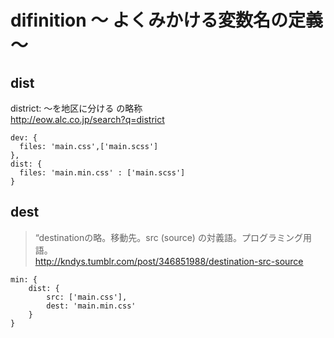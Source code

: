 # difinition  〜 よくみかける変数名の定義 〜

## dist

district: 〜を地区に分ける の略称  
http://eow.alc.co.jp/search?q=district  

    dev: {
      files: 'main.css',['main.scss']
    },
    dist: {
      files: 'main.min.css' : ['main.scss']
    }

## dest  

> “destinationの略。移動先。src (source) の対義語。プログラミング用語。  
<http://kndys.tumblr.com/post/346851988/destination-src-source>  

    min: {
        dist: {
            src: ['main.css'],
            dest: 'main.min.css'
        }
    }
